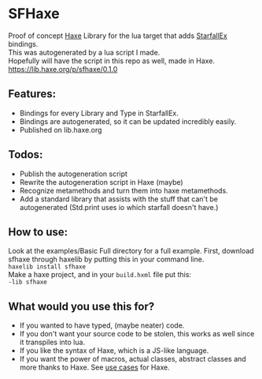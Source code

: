 # SFHaxe
Proof of concept [Haxe](https://github.com/HaxeFoundation/haxe) Library for the lua target that adds [StarfallEx](https://github.com/thegrb93/StarfallEx) bindings.  
This was autogenerated by a lua script I made.  
Hopefully will have the script in this repo as well, made in Haxe.  
https://lib.haxe.org/p/sfhaxe/0.1.0

## Features:
* Bindings for every Library and Type in StarfallEx.
* Bindings are autogenerated, so it can be updated incredibly easily.
* Published on lib.haxe.org

## Todos:
* Publish the autogeneration script
* Rewrite the autogeneration script in Haxe (maybe)
* Recognize metamethods and turn them into haxe metamethods.
* Add a standard library that assists with the stuff that can't be autogenerated (Std.print uses io which starfall doesn't have.)

## How to use:
Look at the examples/Basic Full directory for a full example.
First, download sfhaxe through haxelib by putting this in your command line.  
``haxelib install sfhaxe``  
Make a haxe project, and in your ``build.hxml`` file put this:  
``-lib sfhaxe``

## What would you use this for?
* If you wanted to have typed, (maybe neater) code.
* If you don't want your source code to be stolen, this works as well since it transpiles into lua.
* If you like the syntax of Haxe, which is a JS-like language.
* If you want the power of macros, actual classes, abstract classes and more thanks to Haxe. See [use cases](https://haxe.org/use-cases/) for Haxe.
